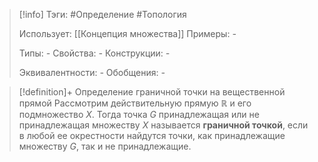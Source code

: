 > [!info]
> Тэги: #Определение #Топология  
> 
> Использует: [[Концепция множества]]
> Примеры: *-*
> 
> Типы: *-*
> Свойства: *-*
> Конструкции: *-*
> 
> Эквивалентности: *-*
> Обобщения: *-*

> [!definition]+ Определение граничной точки на вещественной прямой
> Рассмотрим действительную прямую $\mathbb{R}$ и его подмножество $X$. Тогда точка $G$ принадлежащая или не принадлежащая множеству $X$ называется **граничной точкой**, если в любой ее окрестности найдутся точки, как принадлежащие множеству $G$, так и не принадлежащие. 